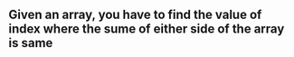 ## Given an array, you have to find the value of index where the sume of either side of the array is same
